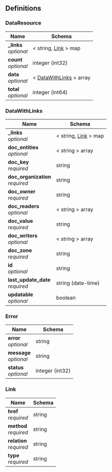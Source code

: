 
<a name="definitions"></a>
## Definitions

<a name="dataresource"></a>
### DataResource

|Name|Schema|
|---|---|
|**_links**  <br>*optional*|< string, [Link](#link) > map|
|**count**  <br>*optional*|integer (int32)|
|**data**  <br>*optional*|< [DataWithLinks](#datawithlinks) > array|
|**total**  <br>*optional*|integer (int64)|


<a name="datawithlinks"></a>
### DataWithLinks

|Name|Schema|
|---|---|
|**_links**  <br>*optional*|< string, [Link](#link) > map|
|**doc_entities**  <br>*optional*|< string > array|
|**doc_key**  <br>*required*|string|
|**doc_organization**  <br>*required*|string|
|**doc_owner**  <br>*required*|string|
|**doc_readers**  <br>*optional*|< string > array|
|**doc_value**  <br>*required*|string|
|**doc_writers**  <br>*optional*|< string > array|
|**doc_zone**  <br>*required*|string|
|**id**  <br>*optional*|string|
|**last_update_date**  <br>*required*|string (date-time)|
|**updatable**  <br>*optional*|boolean|


<a name="error"></a>
### Error

|Name|Schema|
|---|---|
|**error**  <br>*optional*|string|
|**message**  <br>*optional*|string|
|**status**  <br>*optional*|integer (int32)|


<a name="link"></a>
### Link

|Name|Schema|
|---|---|
|**href**  <br>*required*|string|
|**method**  <br>*required*|string|
|**relation**  <br>*required*|string|
|**type**  <br>*required*|string|



